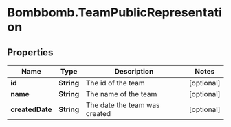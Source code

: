# Bombbomb.TeamPublicRepresentation

## Properties
Name | Type | Description | Notes
------------ | ------------- | ------------- | -------------
**id** | **String** | The id of the team | [optional] 
**name** | **String** | The name of the team | [optional] 
**createdDate** | **String** | The date the team was created | [optional] 


